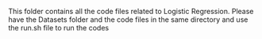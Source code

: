 This folder contains all the code files related to Logistic Regression. Please have the Datasets folder and the code files in the same directory and use the run.sh file to run the codes
